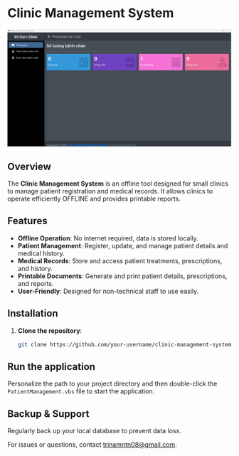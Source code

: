 # Clinic Management System

![Introduction](./Intro.png)

## Overview

The **Clinic Management System** is an offline tool designed for small clinics to manage patient registration and medical records. 
It allows clinics to operate efficiently OFFLINE and provides printable reports.

## Features

- **Offline Operation**: No internet required, data is stored locally.
- **Patient Management**: Register, update, and manage patient details and medical history.
- **Medical Records**: Store and access patient treatments, prescriptions, and history.
- **Printable Documents**: Generate and print patient details, prescriptions, and reports.
- **User-Friendly**: Designed for non-technical staff to use easily.

## Installation

1. **Clone the repository**:
   ```bash
   git clone https://github.com/your-username/clinic-management-system.git

## Run the application

Personalize the path to your project directory and then double-click the `PatientManagement.vbs` file to start the application.

## Backup & Support

Regularly back up your local database to prevent data loss.

For issues or questions, contact [trinamntn08@gmail.com](mailto:trinamntn08@gmail.com).
